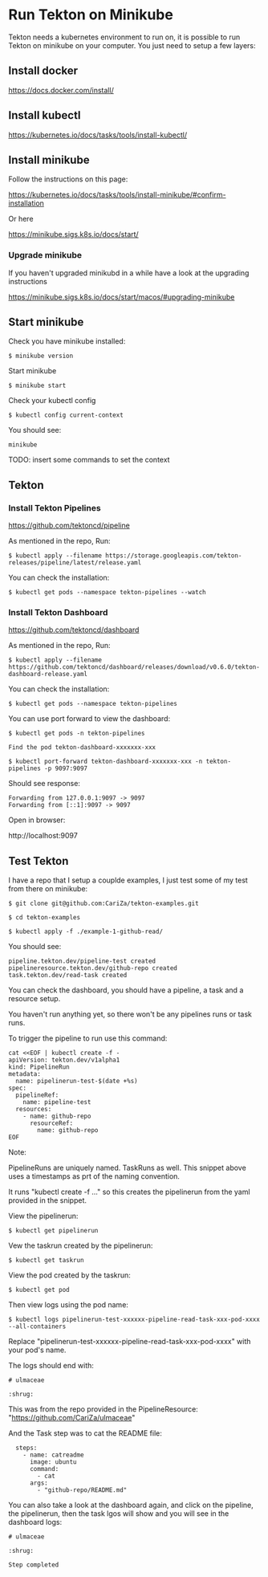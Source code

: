 # Run Tekton on Minikube

Tekton needs a kubernetes environment to run on, it is possible to run Tekton on minikube on your computer. You just need to setup a few layers:

## Install docker

https://docs.docker.com/install/

## Install kubectl

https://kubernetes.io/docs/tasks/tools/install-kubectl/

## Install minikube

Follow the instructions on this page:

https://kubernetes.io/docs/tasks/tools/install-minikube/#confirm-installation

Or here

https://minikube.sigs.k8s.io/docs/start/

### Upgrade minikube

If you haven't upgraded minikubd in a while have a look at the upgrading instructions

https://minikube.sigs.k8s.io/docs/start/macos/#upgrading-minikube

## Start minikube

Check you have minikube installed:

    $ minikube version

Start minikube

    $ minikube start

Check your kubectl config

    $ kubectl config current-context

You should see:

    minikube

TODO: insert some commands to set the context 


## Tekton

### Install Tekton Pipelines

https://github.com/tektoncd/pipeline

As mentioned in the repo, Run:

    $ kubectl apply --filename https://storage.googleapis.com/tekton-releases/pipeline/latest/release.yaml

You can check the installation:

    $ kubectl get pods --namespace tekton-pipelines --watch

### Install Tekton Dashboard

https://github.com/tektoncd/dashboard

As mentioned in the repo, Run:

    $ kubectl apply --filename https://github.com/tektoncd/dashboard/releases/download/v0.6.0/tekton-dashboard-release.yaml

You can check the installation:

    $ kubectl get pods --namespace tekton-pipelines

You can use port forward to view the dashboard:

    $ kubectl get pods -n tekton-pipelines

    Find the pod tekton-dashboard-xxxxxxx-xxx

    $ kubectl port-forward tekton-dashboard-xxxxxxx-xxx -n tekton-pipelines -p 9097:9097

Should see response:

    Forwarding from 127.0.0.1:9097 -> 9097
    Forwarding from [::1]:9097 -> 9097

Open in browser:

http://localhost:9097


## Test Tekton

I have a repo that I setup a couplde examples, I just test some of my test from there on minikube:

    $ git clone git@github.com:CariZa/tekton-examples.git

    $ cd tekton-examples

    $ kubectl apply -f ./example-1-github-read/

You should see:

```
pipeline.tekton.dev/pipeline-test created
pipelineresource.tekton.dev/github-repo created
task.tekton.dev/read-task created
```

You can check the dashboard, you should have a pipeline, a task and a resource setup.

You haven't run anything yet, so there won't be any pipelines runs or task runs.

To trigger the pipeline to run use this command:

```
cat <<EOF | kubectl create -f -
apiVersion: tekton.dev/v1alpha1
kind: PipelineRun
metadata:
  name: pipelinerun-test-$(date +%s)
spec:
  pipelineRef:
    name: pipeline-test
  resources:
    - name: github-repo
      resourceRef:
        name: github-repo
EOF
```

Note:

PipelineRuns are uniquely named. TaskRuns as well. This snippet above uses a timestamps as prt of the naming convention.

It runs "kubectl create -f ..." so this creates the pipelinerun from the yaml provided in the snippet.

View the pipelinerun:

    $ kubectl get pipelinerun

Vew the taskrun created by the pipelinerun:

    $ kubectl get taskrun

View the pod created by the taskrun:

    $ kubectl get pod 

Then view logs using the pod name:

    $ kubectl logs pipelinerun-test-xxxxxx-pipeline-read-task-xxx-pod-xxxx --all-containers

Replace "pipelinerun-test-xxxxxx-pipeline-read-task-xxx-pod-xxxx" with your pod's name.

The logs should end with:

```
# ulmaceae

:shrug:
```

This was from the repo provided in the PipelineResource: "https://github.com/CariZa/ulmaceae"

And the Task step was to cat the README file:

```
  steps:
    - name: catreadme
      image: ubuntu
      command:
        - cat
      args:
        - "github-repo/README.md"
```

You can also take a look at the dashboard again, and click on the pipeline, the pipelinerun, then the task lgos will show and you will see in the dashboard logs:

```
# ulmaceae

:shrug:

Step completed
```




